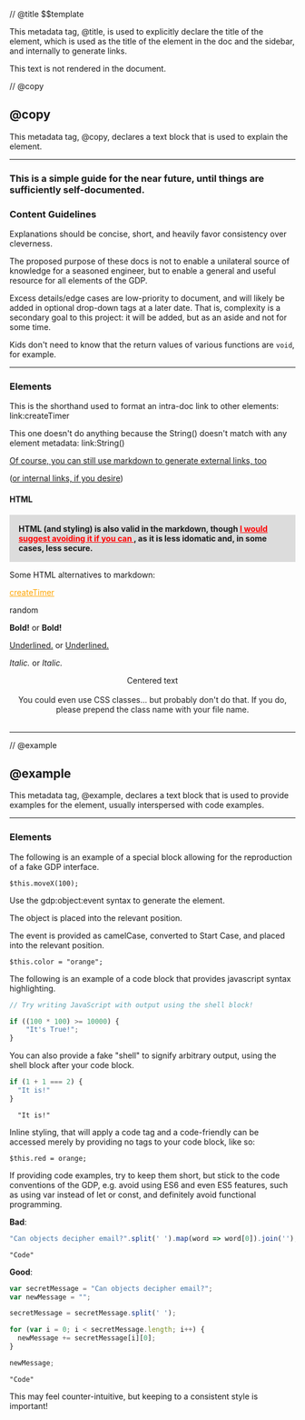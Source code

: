 // @title $$template

This metadata tag, @title, is used to explicitly declare the title of the element, which is used as the title of the element in the doc and the sidebar, and internally to generate links.

This text is not rendered in the document.

// @copy
## @copy

This metadata tag, @copy, declares a text block that is used to explain the element.

___

### This is a simple guide for the near future, until things are sufficiently self-documented.

### Content Guidelines

Explanations should be concise, short, and heavily favor consistency over cleverness.

The proposed purpose of these docs is not to enable a unilateral source of knowledge for a seasoned engineer, but to enable a general and useful resource for all elements of the GDP.

Excess details/edge cases are low-priority to document, and will likely be added in optional drop-down tags at a later date. That is, complexity is a secondary goal to this project: it will be added, but as an aside and not for some time. 

Kids don't need to know that the return values of various functions are ```void```, for example.

___

### Elements

This is the shorthand used to format an intra-doc link to other elements: link:createTimer

This one doesn't do anything because the String() doesn't match with any element metadata: link:String()

[Of course, you can still use markdown to generate external links, too](https://stackoverflow.com/)


([or internal links, if you desire](/#card_spin))

<h4> HTML </h4>

<div style="background-color: gainsboro; padding: 1rem 1rem 1rem 1rem; font-weight: 700;">
  HTML (and styling) is also valid in the markdown, though <span style="text-decoration: underline; color: red;"> I would suggest avoiding it if you can </span>, as it is less idomatic and, in some cases, less secure.
</div>

Some HTML alternatives to markdown:

<a href="#card_createTimer" style="color: orange;"> createTimer </a>

<a href="#card_random" style="text-decoration: none;"> random </a>

<b> Bold!</b> or <span style="font-weight: 700;"> Bold! </span>

<u> Underlined.</u> or <span style="text-decoration: underline;"> Underlined. </span>

<i> Italic. </i> or <span style="font-style: italic;"> Italic. </span>

<center> Centered text </center>

<style>
@keyframes card_template_blink {
  0% {
    opacity: 1;
  }

  100% {
    opacity: 0;
  }
}

.card_template_blinker {
  animation: card_template_blink 1s linear alternate infinite;
  text-align: center;
}
</style>

<br>
<div class="card_template_blinker"> You could even use CSS classes... but probably don't do that. If you do, please prepend the class name with your file name. </div>
<br>

<script>
// nope!
document.body.innerHTML = '';
console.log('abc');
</script>
___

// @example
## @example
This metadata tag, @example, declares a text block that is used to provide examples for the element, usually interspersed with code examples.

___

### Elements


The following is an example of a special block allowing for the reproduction of a fake GDP interface. 

```gdp:arbitraryObject:camelCaseEvent
$this.moveX(100);
```

Use the gdp:object:event syntax to generate the element.

The object is placed into the relevant position.

The event is provided as camelCase, converted to Start Case, and placed into the relevant position.


```gdp:rect:updateEveryFrame
$this.color = "orange";
```


The following is an example of a code block that provides javascript syntax highlighting.
```javascript
// Try writing JavaScript with output using the shell block! 

if ((100 * 100) >= 10000) {
    "It's True!";
}
```

You can also provide a fake "shell" to signify arbitrary output, using the shell block after your code block.

```javascript
if (1 + 1 === 2) {
  "It is!"
}
```
```shell
  "It is!"
```

Inline styling, that will apply a code tag and a code-friendly can be accessed merely by providing no tags to your code block, like so:

 ```$this.red = orange;```


If providing code examples, try to keep them short, but stick to the code conventions of the GDP, e.g. avoid using ES6 and even ES5 features, such as using var instead of let or const, and definitely avoid functional programming.


__Bad__:
```javascript
"Can objects decipher email?".split(' ').map(word => word[0]).join('');
```
```shell
"Code"
```

__Good__:
```javascript
var secretMessage = "Can objects decipher email?";
var newMessage = "";

secretMessage = secretMessage.split(' ');

for (var i = 0; i < secretMessage.length; i++) {
  newMessage += secretMessage[i][0];
}

newMessage;
```
```shell
"Code"
```

This may feel counter-intuitive, but keeping to a consistent style is important!
